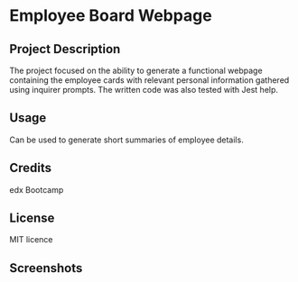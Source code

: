 # Employee Board Webpage

## Project Description

The project focused on the ability to generate a functional webpage containing the employee cards with relevant personal information gathered using inquirer prompts. The written code was also tested with Jest help. 

## Usage

Can be used to generate short summaries of employee details.

## Credits 

edx Bootcamp 

## License

MIT licence

## Screenshots



